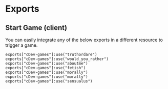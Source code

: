 # Exports

## Start Game (client)

You can easily integrate any of the below exports in a different resource to trigger a game.

```etlua
exports["cDev-games"]:use("truthordare")
exports["cDev-games"]:use("would_you_rather")
exports["cDev-games"]:use("aboutme")
exports["cDev-games"]:use("fetish")
exports["cDev-games"]:use("morally")
exports["cDev-games"]:use("morally")
exports["cDev-games"]:use("sensualus")
```

